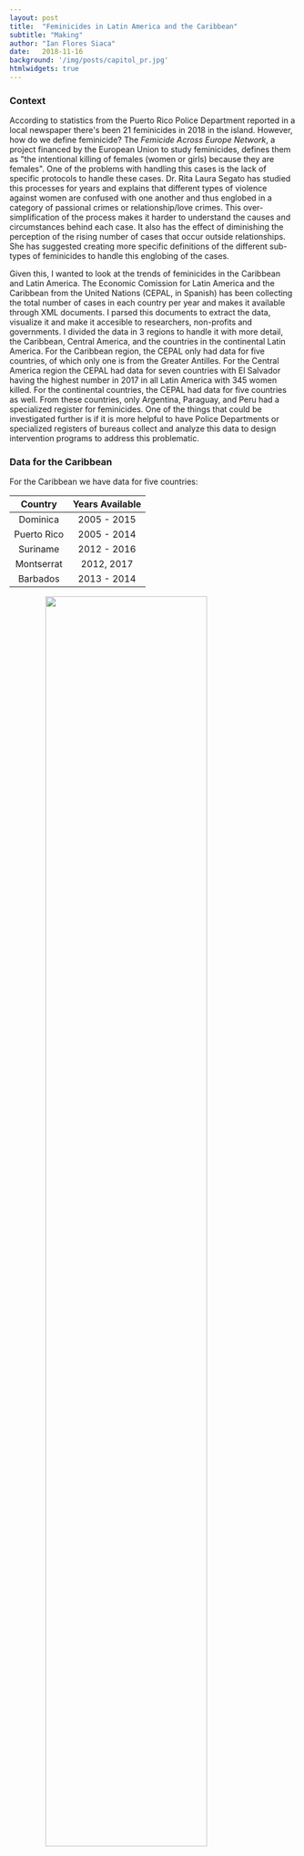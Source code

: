 ```yaml
---
layout: post
title:  "Feminicides in Latin America and the Caribbean"
subtitle: "Making"
author: "Ian Flores Siaca"
date:   2018-11-16
background: '/img/posts/capitol_pr.jpg'
htmlwidgets: true
---
```


### Context

According to statistics from the Puerto Rico Police Department reported in a local newspaper there's been 21 feminicides in 2018 in the island. However, how do we define feminicide? The *Femicide Across Europe Network*, a project financed by the European Union to study feminicides, defines them as "the intentional killing of females (women or girls) because they are females". One of the problems with handling this cases is the lack of specific protocols to handle these cases. Dr. Rita Laura Segato has studied this processes for years and explains that different types of violence against women are confused with one another and thus englobed in a category of passional crimes or relationship/love crimes. This over-simplification of the process makes it harder to understand the causes and circumstances behind each case. It also has the effect of diminishing the perception of the rising number of cases that occur outside relationships. She has suggested creating more specific definitions of the different sub-types of feminicides to handle this englobing of the cases.

Given this, I wanted to look at the trends of feminicides in the Caribbean and Latin America. The Economic Comission for Latin America and the Caribbean from the United Nations (CEPAL, in Spanish) has been collecting the total number of cases in each country per year and makes it available through XML documents. I parsed this documents to extract the data, visualize it and make it accesible to researchers, non-profits and governments. I divided the data in 3 regions to handle it with more detail, the Caribbean, Central America, and the countries in the continental Latin America. For the Caribbean region, the CEPAL only had data for five countries, of which only one is from the Greater Antilles. For the Central America region the CEPAL had data for seven countries with El Salvador having the highest number in 2017 in all Latin America with 345 women killed. For the continental countries, the CEPAL had data for five countries as well. From these countries, only Argentina, Paraguay, and Peru had a specialized register for feminicides. One of the things that could be investigated further is if it is more helpful to have Police Departments or specialized registers of bureaus collect and analyze this data to design intervention programs to address this problematic.  

### Data for the Caribbean

For the Caribbean we have data for five countries:

| Country | Years Available |
|:-------:|:---------------:|
| Dominica | 2005 - 2015 |
| Puerto Rico | 2005 - 2014 |
| Suriname | 2012 - 2016 |
| Montserrat | 2012, 2017 |
| Barbados | 2013 - 2014 |



<img src ="https://raw.githubusercontent.com/ian-flores/feminicidesLATAM/master/results/line_caribbean_countries.svg" style="width: 75%; display: block; margin-left: auto; margin-right: auto;">
</br>
</br>
<img src ="https://raw.githubusercontent.com/ian-flores/feminicidesLATAM/master/results/bar_caribbean_countries.svg" style="width: 75%; display: block; margin-left: auto; margin-right: auto;">
</br>
</br>



<div class="figure">
<!--html_preserve--><div id="htmlwidget-2f5f4f6d59451e73ab9e" style="width:100%;height:auto;" class="datatables html-widget"></div>
<script type="application/json" data-for="htmlwidget-2f5f4f6d59451e73ab9e">{"x":{"filter":"top","filterHTML":"<tr>\n  <td data-type=\"character\" style=\"vertical-align: top;\">\n    <div class=\"form-group has-feedback\" style=\"margin-bottom: auto;\">\n      <input type=\"search\" placeholder=\"All\" class=\"form-control\" style=\"width: 100%;\"/>\n      <span class=\"glyphicon glyphicon-remove-circle form-control-feedback\"><\/span>\n    <\/div>\n  <\/td>\n  <td data-type=\"character\" style=\"vertical-align: top;\">\n    <div class=\"form-group has-feedback\" style=\"margin-bottom: auto;\">\n      <input type=\"search\" placeholder=\"All\" class=\"form-control\" style=\"width: 100%;\"/>\n      <span class=\"glyphicon glyphicon-remove-circle form-control-feedback\"><\/span>\n    <\/div>\n  <\/td>\n  <td data-type=\"integer\" style=\"vertical-align: top;\">\n    <div class=\"form-group has-feedback\" style=\"margin-bottom: auto;\">\n      <input type=\"search\" placeholder=\"All\" class=\"form-control\" style=\"width: 100%;\"/>\n      <span class=\"glyphicon glyphicon-remove-circle form-control-feedback\"><\/span>\n    <\/div>\n    <div style=\"display: none; position: absolute; width: 200px;\">\n      <div data-min=\"2005\" data-max=\"2017\"><\/div>\n      <span style=\"float: left;\"><\/span>\n      <span style=\"float: right;\"><\/span>\n    <\/div>\n  <\/td>\n  <td data-type=\"integer\" style=\"vertical-align: top;\">\n    <div class=\"form-group has-feedback\" style=\"margin-bottom: auto;\">\n      <input type=\"search\" placeholder=\"All\" class=\"form-control\" style=\"width: 100%;\"/>\n      <span class=\"glyphicon glyphicon-remove-circle form-control-feedback\"><\/span>\n    <\/div>\n    <div style=\"display: none; position: absolute; width: 200px;\">\n      <div data-min=\"0\" data-max=\"82\"><\/div>\n      <span style=\"float: left;\"><\/span>\n      <span style=\"float: right;\"><\/span>\n    <\/div>\n  <\/td>\n  <td data-type=\"character\" style=\"vertical-align: top;\">\n    <div class=\"form-group has-feedback\" style=\"margin-bottom: auto;\">\n      <input type=\"search\" placeholder=\"All\" class=\"form-control\" style=\"width: 100%;\"/>\n      <span class=\"glyphicon glyphicon-remove-circle form-control-feedback\"><\/span>\n    <\/div>\n  <\/td>\n<\/tr>","extensions":["Buttons","Responsive"],"caption":"<caption style=\"caption-side: top; text-align: center;\">Data for Caribbean Countries<\/caption>","data":[["Barbados","Barbados","Dominica","Dominica","Dominica","Dominica","Dominica","Dominica","Dominica","Dominica","Dominica","Dominica","Dominica","Montserrat","Montserrat","Puerto Rico","Puerto Rico","Puerto Rico","Puerto Rico","Puerto Rico","Puerto Rico","Puerto Rico","Puerto Rico","Puerto Rico","Puerto Rico","Suriname","Suriname","Suriname","Suriname","Suriname"],["BRB","BRB","DMA","DMA","DMA","DMA","DMA","DMA","DMA","DMA","DMA","DMA","DMA","MSR","MSR","PRI","PRI","PRI","PRI","PRI","PRI","PRI","PRI","PRI","PRI","SUR","SUR","SUR","SUR","SUR"],[2013,2014,2005,2006,2007,2008,2009,2010,2011,2012,2013,2014,2015,2012,2017,2005,2006,2007,2008,2009,2010,2011,2012,2013,2014,2012,2013,2014,2015,2016],[6,2,1,2,1,3,0,0,1,0,0,0,0,1,0,45,52,47,61,82,69,54,44,59,46,7,3,1,2,1],["Royal Barbados Police Force.","Royal Barbados Police Force.","Commonwealth of Dominica Police Force","Commonwealth of Dominica Police Force","Commonwealth of Dominica Police Force","Commonwealth of Dominica Police Force","Commonwealth of Dominica Police Force","Commonwealth of Dominica Police Force","Commonwealth of Dominica Police Force","Commonwealth of Dominica Police Force","Commonwealth of Dominica Police Force","Commonwealth of Dominica Police Force","Commonwealth of Dominica Police Force","Montserrat: :  Ministerio de Salud y Servicios Sociales","Montserrat: :  Ministerio de Salud y Servicios Sociales","Policía de Puerto Rico, Informes Estadísticos.","Policía de Puerto Rico, Informes Estadísticos.","Policía de Puerto Rico, Informes Estadísticos.","Policía de Puerto Rico, Informes Estadísticos.","Policía de Puerto Rico, Informes Estadísticos.","Policía de Puerto Rico, Informes Estadísticos.","Policía de Puerto Rico, Informes Estadísticos.","Policía de Puerto Rico, Informes Estadísticos.","Policía de Puerto Rico, Informes Estadísticos.","Policía de Puerto Rico, Informes Estadísticos.","Dienst Criminele Informatie Verzorging (Service Criminal Information Provision) within the Police Corps Suriname.","Dienst Criminele Informatie Verzorging (Service Criminal Information Provision) within the Police Corps Suriname.","Dienst Criminele Informatie Verzorging (Service Criminal Information Provision) within the Police Corps Suriname.","Dienst Criminele Informatie Verzorging (Service Criminal Information Provision) within the Police Corps Suriname.","Dienst Criminele Informatie Verzorging (Service Criminal Information Provision) within the Police Corps Suriname."]],"container":"<table class=\"display\">\n  <thead>\n    <tr>\n      <th>Country<\/th>\n      <th>ISO3<\/th>\n      <th>Year<\/th>\n      <th>Cases<\/th>\n      <th>Source<\/th>\n    <\/tr>\n  <\/thead>\n<\/table>","options":{"dom":"Brtip","buttons":["copy","csv","pdf","print"],"columnDefs":[{"className":"dt-right","targets":[2,3]}],"order":[],"autoWidth":false,"orderClasses":false,"orderCellsTop":true,"responsive":true}},"evals":[],"jsHooks":[]}</script><!--/html_preserve-->
<p class="caption">plot of chunk unnamed-chunk-2</p>
</div>

### Data for Central America

For Central America we have data for seven countries:

| Country | Years Available |
|:-------:|:---------------:|
| Nicaragua | 2005 - 2013 |
| Honduras | 2005 - 2016 |
| Costa Rica | 2005 - 2017 |
| Belize | 2012 -2017 |
| Guatemala | 2013 - 2017 |
| Panama | 2014 - 2017 |
| El Salvador | 2014 - 2017 |

<img src ="https://raw.githubusercontent.com/ian-flores/feminicidesLATAM/master/results/line_central-america_countries.svg" style="width: 75%; display: block; margin-left: auto; margin-right: auto;">
</br>
</br>
<img src ="https://raw.githubusercontent.com/ian-flores/feminicidesLATAM/master/results/bar_central-america_countries.svg" style="width: 75%; display: block; margin-left: auto; margin-right: auto;">
</br>
</br>



<div class="figure">
<!--html_preserve--><div id="htmlwidget-45cb9e7ab8c4f40064de" style="width:100%;height:auto;" class="datatables html-widget"></div>
<script type="application/json" data-for="htmlwidget-45cb9e7ab8c4f40064de">{"x":{"filter":"top","filterHTML":"<tr>\n  <td data-type=\"character\" style=\"vertical-align: top;\">\n    <div class=\"form-group has-feedback\" style=\"margin-bottom: auto;\">\n      <input type=\"search\" placeholder=\"All\" class=\"form-control\" style=\"width: 100%;\"/>\n      <span class=\"glyphicon glyphicon-remove-circle form-control-feedback\"><\/span>\n    <\/div>\n  <\/td>\n  <td data-type=\"character\" style=\"vertical-align: top;\">\n    <div class=\"form-group has-feedback\" style=\"margin-bottom: auto;\">\n      <input type=\"search\" placeholder=\"All\" class=\"form-control\" style=\"width: 100%;\"/>\n      <span class=\"glyphicon glyphicon-remove-circle form-control-feedback\"><\/span>\n    <\/div>\n  <\/td>\n  <td data-type=\"integer\" style=\"vertical-align: top;\">\n    <div class=\"form-group has-feedback\" style=\"margin-bottom: auto;\">\n      <input type=\"search\" placeholder=\"All\" class=\"form-control\" style=\"width: 100%;\"/>\n      <span class=\"glyphicon glyphicon-remove-circle form-control-feedback\"><\/span>\n    <\/div>\n    <div style=\"display: none; position: absolute; width: 200px;\">\n      <div data-min=\"2005\" data-max=\"2017\"><\/div>\n      <span style=\"float: left;\"><\/span>\n      <span style=\"float: right;\"><\/span>\n    <\/div>\n  <\/td>\n  <td data-type=\"integer\" style=\"vertical-align: top;\">\n    <div class=\"form-group has-feedback\" style=\"margin-bottom: auto;\">\n      <input type=\"search\" placeholder=\"All\" class=\"form-control\" style=\"width: 100%;\"/>\n      <span class=\"glyphicon glyphicon-remove-circle form-control-feedback\"><\/span>\n    <\/div>\n    <div style=\"display: none; position: absolute; width: 200px;\">\n      <div data-min=\"3\" data-max=\"408\"><\/div>\n      <span style=\"float: left;\"><\/span>\n      <span style=\"float: right;\"><\/span>\n    <\/div>\n  <\/td>\n  <td data-type=\"character\" style=\"vertical-align: top;\">\n    <div class=\"form-group has-feedback\" style=\"margin-bottom: auto;\">\n      <input type=\"search\" placeholder=\"All\" class=\"form-control\" style=\"width: 100%;\"/>\n      <span class=\"glyphicon glyphicon-remove-circle form-control-feedback\"><\/span>\n    <\/div>\n  <\/td>\n<\/tr>","extensions":["Buttons","Responsive"],"caption":"<caption style=\"caption-side: top; text-align: center;\">Data for Central American Countries<\/caption>","data":[["Belize","Belize","Belize","Belize","Belize","Belize","Costa Rica","Costa Rica","Costa Rica","Costa Rica","Costa Rica","Costa Rica","Costa Rica","Costa Rica","Costa Rica","Costa Rica","Costa Rica","Costa Rica","Costa Rica","Guatemala","Guatemala","Guatemala","Guatemala","Guatemala","Panama","Panama","Panama","Panama","Nicaragua","Nicaragua","Nicaragua","Nicaragua","Nicaragua","Nicaragua","Nicaragua","Nicaragua","Nicaragua","Honduras","Honduras","Honduras","Honduras","Honduras","Honduras","Honduras","Honduras","Honduras","El Salvador","El Salvador","El Salvador","El Salvador"],["BLZ","BLZ","BLZ","BLZ","BLZ","BLZ","CRI","CRI","CRI","CRI","CRI","CRI","CRI","CRI","CRI","CRI","CRI","CRI","CRI","GTM","GTM","GTM","GTM","GTM","PAN","PAN","PAN","PAN","NIC","NIC","NIC","NIC","NIC","NIC","NIC","NIC","NIC","HND","HND","HND","HND","HND","HND","HND","HND","HND","SLV","SLV","SLV","SLV"],[2012,2013,2014,2015,2016,2017,2005,2006,2007,2008,2009,2010,2011,2012,2013,2014,2015,2016,2017,2013,2014,2015,2016,2017,2014,2015,2016,2017,2005,2006,2007,2008,2009,2010,2011,2012,2013,2005,2006,2007,2011,2012,2013,2014,2015,2016,2014,2015,2016,2017],[3,8,12,9,15,9,27,15,21,33,39,31,42,26,18,24,27,26,26,282,240,201,211,221,25,29,19,18,17,16,28,18,32,42,45,76,67,290,175,202,295,335,319,408,312,264,186,341,356,345],["Belize Police Department","Belize Police Department","Belize Police Department","Belize Police Department","Belize Police Department","Belize Police Department","Poder Judicial, Observatorio de Violencia de Género contra las Mujeres y Acceso a la Justicia","Poder Judicial, Observatorio de Violencia de Género contra las Mujeres y Acceso a la Justicia","Poder Judicial, Observatorio de Violencia de Género contra las Mujeres y Acceso a la Justicia","Poder Judicial, Observatorio de Violencia de Género contra las Mujeres y Acceso a la Justicia","Poder Judicial, Observatorio de Violencia de Género contra las Mujeres y Acceso a la Justicia","Poder Judicial, Observatorio de Violencia de Género contra las Mujeres y Acceso a la Justicia","Poder Judicial, Observatorio de Violencia de Género contra las Mujeres y Acceso a la Justicia","Poder Judicial, Observatorio de Violencia de Género contra las Mujeres y Acceso a la Justicia","Poder Judicial, Observatorio de Violencia de Género contra las Mujeres y Acceso a la Justicia","Poder Judicial, Observatorio de Violencia de Género contra las Mujeres y Acceso a la Justicia","Poder Judicial, Observatorio de Violencia de Género contra las Mujeres y Acceso a la Justicia","Poder Judicial, Observatorio de Violencia de Género contra las Mujeres y Acceso a la Justicia","Poder Judicial, Observatorio de Violencia de Género contra las Mujeres y Acceso a la Justicia","Organismo Judicial  y Ministerio Público","Organismo Judicial  y Ministerio Público","Organismo Judicial  y Ministerio Público","Organismo Judicial  y Ministerio Público","Organismo Judicial  y Ministerio Público","Ministério Público, Procuraduría General de la Nación","Ministério Público, Procuraduría General de la Nación","Ministério Público, Procuraduría General de la Nación","Ministério Público, Procuraduría General de la Nación","Comisaría de la Mujer de la Policía Nacional de Nicaragua","Comisaría de la Mujer de la Policía Nacional de Nicaragua","Comisaría de la Mujer de la Policía Nacional de Nicaragua","Comisaría de la Mujer de la Policía Nacional de Nicaragua","Comisaría de la Mujer de la Policía Nacional de Nicaragua","Comisaría de la Mujer de la Policía Nacional de Nicaragua","Comisaría de la Mujer de la Policía Nacional de Nicaragua","Comisaría de la Mujer de la Policía Nacional de Nicaragua","Comisaría de la Mujer de la Policía Nacional de Nicaragua","Instituto Universitario en Democracia, Paz y Seguridad (IUDPAS) - Universidad Nacional Autónoma de Honduras (UNAH). Observatorio de Muertes Violentas de Mujeres y Femicidios.","Instituto Universitario en Democracia, Paz y Seguridad (IUDPAS) - Universidad Nacional Autónoma de Honduras (UNAH). Observatorio de Muertes Violentas de Mujeres y Femicidios.","Instituto Universitario en Democracia, Paz y Seguridad (IUDPAS) - Universidad Nacional Autónoma de Honduras (UNAH). Observatorio de Muertes Violentas de Mujeres y Femicidios.","Instituto Universitario en Democracia, Paz y Seguridad (IUDPAS) - Universidad Nacional Autónoma de Honduras (UNAH). Observatorio de Muertes Violentas de Mujeres y Femicidios.","Instituto Universitario en Democracia, Paz y Seguridad (IUDPAS) - Universidad Nacional Autónoma de Honduras (UNAH). Observatorio de Muertes Violentas de Mujeres y Femicidios.","Instituto Universitario en Democracia, Paz y Seguridad (IUDPAS) - Universidad Nacional Autónoma de Honduras (UNAH). Observatorio de Muertes Violentas de Mujeres y Femicidios.","Instituto Universitario en Democracia, Paz y Seguridad (IUDPAS) - Universidad Nacional Autónoma de Honduras (UNAH). Observatorio de Muertes Violentas de Mujeres y Femicidios.","Instituto Universitario en Democracia, Paz y Seguridad (IUDPAS) - Universidad Nacional Autónoma de Honduras (UNAH). Observatorio de Muertes Violentas de Mujeres y Femicidios.","Instituto Universitario en Democracia, Paz y Seguridad (IUDPAS) - Universidad Nacional Autónoma de Honduras (UNAH). Observatorio de Muertes Violentas de Mujeres y Femicidios.","Fiscalía General de la República","Fiscalía General de la República","Fiscalía General de la República","Fiscalía General de la República"]],"container":"<table class=\"display\">\n  <thead>\n    <tr>\n      <th>Country<\/th>\n      <th>ISO3<\/th>\n      <th>Year<\/th>\n      <th>Cases<\/th>\n      <th>Source<\/th>\n    <\/tr>\n  <\/thead>\n<\/table>","options":{"dom":"Brtip","buttons":["copy","csv","pdf","print"],"columnDefs":[{"className":"dt-right","targets":[2,3]}],"order":[],"autoWidth":false,"orderClasses":false,"orderCellsTop":true,"responsive":true}},"evals":[],"jsHooks":[]}</script><!--/html_preserve-->
<p class="caption">plot of chunk unnamed-chunk-4</p>
</div>

### Data for Continental Latin America

For the Continental Latin America we have data for five countries:

| Country | Years Available |
|:-------:|:---------------:|
| Paraguay | 2006 - 2017 |
| Uruguay | 2008 - 2017 |
| Peru | 2009 - 2017 |
| Argentina | 2014 - 2017 |
| Ecuador | 2014 - 2017 |

<img src ="https://raw.githubusercontent.com/ian-flores/feminicidesLATAM/master/results/bar_continental-latam_countries.svg" style="width: 75%; display: block; margin-left: auto; margin-right: auto;">
</br>
</br>
<img src ="https://raw.githubusercontent.com/ian-flores/feminicidesLATAM/master/results/line_continental-latam_countries.svg" style="width: 75%; display: block; margin-left: auto; margin-right: auto;">
</br>
</br>



<div class="figure">
<!--html_preserve--><div id="htmlwidget-10a99eba6ee32e89502a" style="width:100%;height:auto;" class="datatables html-widget"></div>
<script type="application/json" data-for="htmlwidget-10a99eba6ee32e89502a">{"x":{"filter":"top","filterHTML":"<tr>\n  <td data-type=\"character\" style=\"vertical-align: top;\">\n    <div class=\"form-group has-feedback\" style=\"margin-bottom: auto;\">\n      <input type=\"search\" placeholder=\"All\" class=\"form-control\" style=\"width: 100%;\"/>\n      <span class=\"glyphicon glyphicon-remove-circle form-control-feedback\"><\/span>\n    <\/div>\n  <\/td>\n  <td data-type=\"character\" style=\"vertical-align: top;\">\n    <div class=\"form-group has-feedback\" style=\"margin-bottom: auto;\">\n      <input type=\"search\" placeholder=\"All\" class=\"form-control\" style=\"width: 100%;\"/>\n      <span class=\"glyphicon glyphicon-remove-circle form-control-feedback\"><\/span>\n    <\/div>\n  <\/td>\n  <td data-type=\"integer\" style=\"vertical-align: top;\">\n    <div class=\"form-group has-feedback\" style=\"margin-bottom: auto;\">\n      <input type=\"search\" placeholder=\"All\" class=\"form-control\" style=\"width: 100%;\"/>\n      <span class=\"glyphicon glyphicon-remove-circle form-control-feedback\"><\/span>\n    <\/div>\n    <div style=\"display: none; position: absolute; width: 200px;\">\n      <div data-min=\"2006\" data-max=\"2017\"><\/div>\n      <span style=\"float: left;\"><\/span>\n      <span style=\"float: right;\"><\/span>\n    <\/div>\n  <\/td>\n  <td data-type=\"integer\" style=\"vertical-align: top;\">\n    <div class=\"form-group has-feedback\" style=\"margin-bottom: auto;\">\n      <input type=\"search\" placeholder=\"All\" class=\"form-control\" style=\"width: 100%;\"/>\n      <span class=\"glyphicon glyphicon-remove-circle form-control-feedback\"><\/span>\n    <\/div>\n    <div style=\"display: none; position: absolute; width: 200px;\">\n      <div data-min=\"16\" data-max=\"254\"><\/div>\n      <span style=\"float: left;\"><\/span>\n      <span style=\"float: right;\"><\/span>\n    <\/div>\n  <\/td>\n  <td data-type=\"character\" style=\"vertical-align: top;\">\n    <div class=\"form-group has-feedback\" style=\"margin-bottom: auto;\">\n      <input type=\"search\" placeholder=\"All\" class=\"form-control\" style=\"width: 100%;\"/>\n      <span class=\"glyphicon glyphicon-remove-circle form-control-feedback\"><\/span>\n    <\/div>\n  <\/td>\n<\/tr>","extensions":["Buttons","Responsive"],"caption":"<caption style=\"caption-side: top; text-align: center;\">Data for Continental Latin American Countries<\/caption>","data":[["Argentina","Argentina","Argentina","Argentina","Ecuador","Ecuador","Ecuador","Ecuador","Paraguay","Paraguay","Paraguay","Paraguay","Paraguay","Paraguay","Paraguay","Paraguay","Paraguay","Paraguay","Paraguay","Paraguay","Peru","Peru","Peru","Peru","Peru","Peru","Peru","Peru","Peru","Uruguay","Uruguay","Uruguay","Uruguay","Uruguay","Uruguay","Uruguay","Uruguay","Uruguay","Uruguay"],["ARG","ARG","ARG","ARG","ECU","ECU","ECU","ECU","PRY","PRY","PRY","PRY","PRY","PRY","PRY","PRY","PRY","PRY","PRY","PRY","PER","PER","PER","PER","PER","PER","PER","PER","PER","URY","URY","URY","URY","URY","URY","URY","URY","URY","URY"],[2014,2015,2016,2017,2014,2015,2016,2017,2006,2007,2008,2009,2010,2011,2012,2013,2014,2015,2016,2017,2009,2010,2011,2012,2013,2014,2015,2016,2017,2008,2009,2010,2011,2012,2013,2014,2015,2016,2017],[225,235,254,251,27,55,67,109,32,27,16,30,27,32,36,25,32,18,38,53,154,139,123,122,111,100,103,105,116,25,26,35,26,27,27,26,29,24,23],["Corte Suprema de Justicia de la Nación, Registro Nacional de Femicidios de la Justicia Argentina","Corte Suprema de Justicia de la Nación, Registro Nacional de Femicidios de la Justicia Argentina","Corte Suprema de Justicia de la Nación, Registro Nacional de Femicidios de la Justicia Argentina","Corte Suprema de Justicia de la Nación, Registro Nacional de Femicidios de la Justicia Argentina","Subcomisión Técnica de Validación de la Comisión Especial Interinstitucional de Seguridad y Justicia","Subcomisión Técnica de Validación de la Comisión Especial Interinstitucional de Seguridad y Justicia","Subcomisión Técnica de Validación de la Comisión Especial Interinstitucional de Seguridad y Justicia","Subcomisión Técnica de Validación de la Comisión Especial Interinstitucional de Seguridad y Justicia","Policia Nacional y del Ministerio de la Mujer.","Policia Nacional y del Ministerio de la Mujer.","Policia Nacional y del Ministerio de la Mujer.","Policia Nacional y del Ministerio de la Mujer.","Policia Nacional y del Ministerio de la Mujer.","Policia Nacional y del Ministerio de la Mujer.","Policia Nacional y del Ministerio de la Mujer.","Policia Nacional y del Ministerio de la Mujer.","Policia Nacional y del Ministerio de la Mujer.","Policia Nacional y del Ministerio de la Mujer.","Policia Nacional y del Ministerio de la Mujer.","Policia Nacional y del Ministerio de la Mujer.","Registro de Feminicidio del Ministerio Público del Perú.","Registro de Feminicidio del Ministerio Público del Perú.","Registro de Feminicidio del Ministerio Público del Perú.","Registro de Feminicidio del Ministerio Público del Perú.","Registro de Feminicidio del Ministerio Público del Perú.","Registro de Feminicidio del Ministerio Público del Perú.","Registro de Feminicidio del Ministerio Público del Perú.","Registro de Feminicidio del Ministerio Público del Perú.","Registro de Feminicidio del Ministerio Público del Perú.","Observatorio Violencia y Criminalidad del Ministerio del Interior.","Observatorio Violencia y Criminalidad del Ministerio del Interior.","Observatorio Violencia y Criminalidad del Ministerio del Interior.","Observatorio Violencia y Criminalidad del Ministerio del Interior.","Observatorio Violencia y Criminalidad del Ministerio del Interior.","Observatorio Violencia y Criminalidad del Ministerio del Interior.","Observatorio Violencia y Criminalidad del Ministerio del Interior.","Observatorio Violencia y Criminalidad del Ministerio del Interior.","Observatorio Violencia y Criminalidad del Ministerio del Interior.","Observatorio Violencia y Criminalidad del Ministerio del Interior."]],"container":"<table class=\"display\">\n  <thead>\n    <tr>\n      <th>Country<\/th>\n      <th>ISO3<\/th>\n      <th>Year<\/th>\n      <th>Cases<\/th>\n      <th>Source<\/th>\n    <\/tr>\n  <\/thead>\n<\/table>","options":{"dom":"Brtip","buttons":["copy","csv","pdf","print"],"columnDefs":[{"className":"dt-right","targets":[2,3]}],"order":[],"autoWidth":false,"orderClasses":false,"orderCellsTop":true,"responsive":true}},"evals":[],"jsHooks":[]}</script><!--/html_preserve-->
<p class="caption">plot of chunk unnamed-chunk-6</p>
</div>
